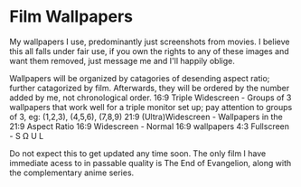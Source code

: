 # Film Wallpapers
My wallpapers I use, predominantly just screenshots from movies. I believe this all falls under fair use, if you own the rights to any of these images and want them removed, just message me and I'll happily oblige. 

Wallpapers will be organized by catagories of desending aspect ratio; further catagorized by film. Afterwards, they will be ordered by the number added by me, not chronological order.
16:9 Triple Widescreen - Groups of 3 wallpapers that work well for a triple monitor set up; pay attention to groups of 3, eg: (1,2,3), (4,5,6), (7,8,9)
21:9 (Ultra)Widescreen - Wallpapers in the 21:9 Aspect Ratio
16:9 Widescreen - Normal 16:9 wallpapers
4:3 Fullscreen - S Ω U L

Do not expect this to get updated any time soon. The only film I have immediate acess to in passable quality is The End of Evangelion, along with the complementary anime series. 
